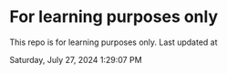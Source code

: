 # For learning purposes only
This repo is for learning purposes only.
Last updated at

Saturday, July 27, 2024 1:29:07 PM

